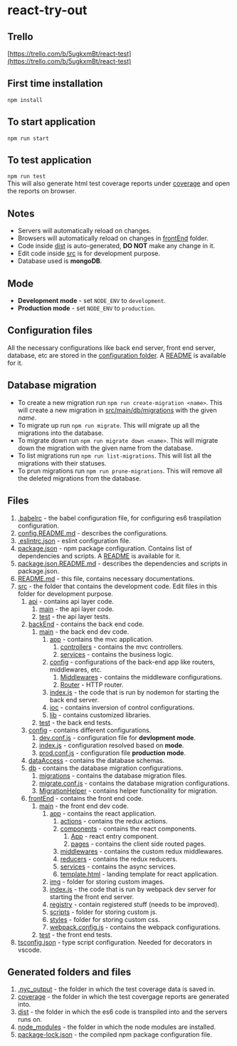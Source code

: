 # react-try-out
## Trello
[https://trello.com/b/5ugkxmBt/react-test](https://trello.com/b/5ugkxmBt/react-test)
## First time installation
`npm install`
## To start application
`npm run start`
## To test application
`npm run test`<br />
This will also generate html test coverage reports under [coverage](coverage) and open the reports on browser.
## Notes
- Servers will automatically reload on changes.
- Browsers will automatically reload on changes in [frontEnd](src/frontEnd/main) folder.
- Code inside [dist](dist) is auto-generated, **DO NOT** make any change in it.
- Edit code inside [src](src) is for development purpose.
- Database used is **mongoDB**.
## Mode
- **Development mode** - set `NODE_ENV` to `development`.
- **Production mode** - set `NODE_ENV` to `production`.
## Configuration files
All the necessary configurations like back end server, front end server, database, etc are stored in the [configuration folder](src/main/config). A [README](config.README.md) is available for it.
## Database migration
- To create a new migration run `npm run create-migration <name>`. This will create a new migration in [src/main/db/migrations](src/main/db/migrations) with the given _name_.
- To migrate up run `npm run migrate`. This will migrate up all the migrations into the database.
- To migrate down run `npm run migrate down <name>`. This will migrate down the migration with the given name from the database.
- To list migrations run `npm run list-migrations`. This will list all the migrations with their statuses.
- To prun migrations run `npm run prune-migrations`. This will remove all the deleted migrations from the database.
## Files
1. [.babelrc](.babelrc) - the babel configuration file, for configuring es6 traspilation configuration.
1. [config.README.md](config.README.md) - describes the configurations.
1. [.eslintrc.json](.eslintrc.json) - eslint configuration file.
1. [package.json](package.json) - npm package configuration. Contains list of dependencies and scripts. A [README](package.json.README.md) is available for it.
1. [package.json.README.md](package.json.README.md) - describes the dependencies and scripts in package.json.
1. [README.md](README.md) - this file, contains necessary documentations.
1. [src](src) - the folder that contains the development code. Edit files in this folder for development purpose.
    1. [api](src/api) - contains api layer code.
        1. [main](src/api/main) - the api layer code.
        1. [test](src/api/test) - the api layer tests.
    1. [backEnd](src/backEnd) - contains the back end code.
        1. [main](src/backEnd/main) - the back end dev code.
            1. [app](src/backEnd/main/app) - contains the mvc application.
                1. [controllers](src/backEnd/main/app/controllers) - contains the mvc controllers.
                1. [services](src/backEnd/main/app/services) - contains the business logic.
            1. [config](src/backEnd/main/config) - configurations of the back-end app like routers, middlewares, etc.
                1. [Middlewares](src/backEnd/main/config/middlewares.js) - contains the middleware configurations.
                1. [Router](src/backEnd/main/config/router.js) - HTTP router.
            1. [index.js](src/backEnd/main/index.js) - the code that is run by nodemon for starting the back end server.
            1. [ioc](src/backEnd/main/ioc) - contains inversion of control configurations.
            1. [lib](src/backEnd/main/lib) - contains customized libraries.
        1. [test](src/backEnd/test) - the back end tests.
    1. [config](src/config) - contains different configurations.
        1. [dev.conf.js](src/config/dev.conf.js) - configuration file for **devlopment mode**.
        1. [index.js](src/config/index.js) - configuration resolved based on **mode**.
        1. [prod.conf.js](src/config/prod.conf.js) - configuration file **production mode**.
    1. [dataAccess](src/dataAccess) - contains the database schemas.
    1. [db](src/db) - contains the database migration configurations.
        1. [migrations](src/db/migrations) - contains the database migration files.
        1. [migrate.conf.js](src/db/migrate.conf.js) - contains the database migration configurations.
        1. [MigrationHelper](src/db/migrationHelper.js) - contains helper functionality for migration.
    1. [frontEnd](src/frontEnd) - contains the front end code.
        1. [main](src/frontEnd/main) - the front end dev code.
            1. [app](src/frontEnd/main/app) - contains the react application.
                1. [actions](src/frontEnd/main/app/actions) - contains the redux actions.
                1. [components](src/frontEnd/main/app/components) - contains the react components.
                    1. [App](src/frontEnd/main/app/components/app.js) - react entry component.
                    1. [pages](src/frontEnd/main/app/components/pages) - contains the client side routed pages.
                1. [middlewares](src/frontEnd/main/app/middlewares) - contains the custom redux middlewares.
                1. [reducers](src/frontEnd/main/app/reducers) - contains the redux reducers.
                1. [services](src/frontEnd/main/app/services) - contains the async services.
                1. [template.html](src/frontEnd/main/app/template.html) - landing template for react application.
            1. [img](src/frontEnd/main/img) - folder for storing custom images.
            1. [index.js](src/frontEnd/main/index.js) - the code that is run by webpack dev server for starting the front end server.
            1. [registry](src/frontEnd/main/registry) - contain registered stuff (needs to be improved).
            1. [scripts](src/frontEnd/main/scripts) - folder for storing custom js.
            1. [styles](src/frontEnd/main/styles) - folder for storing custom css.
            1. [webpack.config.js](src/frontEnd/main/webpack.config.js) - contains the webpack configurations.
        1. [test](src/frontEnd/test) - the front end tests.
1. [tsconfig.json](tsconfig.json) - type script configuration. Needed for decorators in vscode.
## Generated folders and files
1. [.nyc_output](.nyc_output) - the folder in which the test coverage data is saved in.
1. [coverage](coverage) - the folder in which the test covergage reports are generated into.
1. [dist](dist) - the folder in which the es6 code is transpiled into and the servers runs on.
1. [node_modules](node_modules) - the folder in which the node modules are installed.
1. [package-lock.json](package-lock.json) - the compiled npm package configuration file.